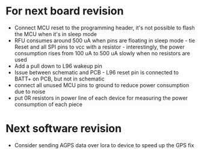 # For next board revision
* Connect MCU reset to the programming header, it's not possible to flash the MCU when it's in sleep mode
* RFU consumes around 500 uA when pins are floating in sleep mode - tie Reset and all SPI pins to vcc with a resistor - interestingly, the power consumption rises from 100 uA to 500 uA slowly when no resistors are used
* Add a pull down to L96 wakeup pin
* Issue between schematic and PCB - L96 reset pin is connected to BATT+ on PCB, but not in schematic
* connect all unused MCU pins to ground to reduce power consumption due to noise
* put 0R resistors in power line of each device for measuring the power consumption of each piece

# Next software revision
* Consider sending AGPS data over lora to device to speed up the GPS fix
